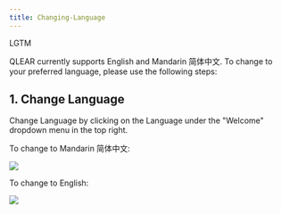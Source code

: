 ```yaml
---
title: Changing-Language
---
```

LGTM

QLEAR currently supports English and Mandarin 简体中文. To change to your preferred language, please use the following steps:

## 1. Change Language

Change Language by clicking on the Language under the "Welcome" dropdown menu in the top right.

To change to Mandarin 简体中文:

![](https://cloud.githubusercontent.com/assets/26155270/23845463/493e85b8-0803-11e7-9fc9-0996b254bb9c.jpg)

To change to English:

![](https://cloud.githubusercontent.com/assets/26155270/23845614/27946daa-0804-11e7-8e4a-8cb31591f1d7.jpg)